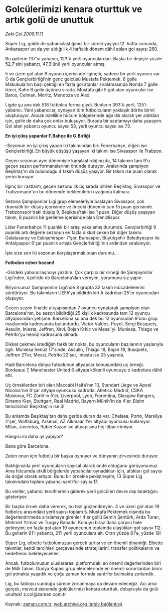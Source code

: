 # Golcülerimizi kenara oturttuk ve artık golü de unuttuk

*Zeki Çol 2009.11.11*

<tr><td class="metin" colspan="2" style="padding-top: 20px; padding-left: 5px; ">Süper Lig, golde de yabancılaştığımız bir süreci yaşıyor.12. hafta sonunda, Ankaraspor'un da yer aldığı ilk 4 haftalık dönem dâhil atılan gol sayısı 260.</td></tr><tr><td class="metin" colspan="2" style="padding-top: 20px; padding-left: 5px; "><p> Bu gollerin 137'si yabancı, 123'ü yerli oyunculardan. Başka bir deyişle yüzde 52,7'sini yabancı, 47,3'ünü yerli oyuncular atmış.
<p> 5 ve üzeri gol atan 9 oyuncu içerisinde ilginçtir, sadece bir yerli oyuncu var. O da Gençlerbirliği'nin genç golcüsü Mustafa Pektemek. 8 golle Makukula'nın başı çektiği en fazla gol atanlar sıralamasında Nonda 7 golle ikinci, Kahe 6 golle üçüncü sırada. Mustafa gibi 5 gol atan oyuncular ise Baros, Colman, Moritz, Mendoza ve Alex.
<p> Ligde şu ana dek 518 futbolcu forma giydi. Bunların 393'ü yerli, 125'i yabancı. Yani yabancılar, oynayan tüm futbolcuların yaklaşık dörtte birini oluşturuyor. Ancak özellikle hücum bölgelerinde ağırlıklı olarak yer aldıkları için, golle de daha çok onlar buluşuyor. Burada bir saptamayı daha yapayım. Gol atan yabancı oyuncu sayısı 53, yerli oyuncu sayısı ise 73.
<p><b>En iyi çıkış yapanlar F.Bahçe ile G.Birliği </b>
<p>-Sezonun en iyi çıkış yapan iki takımından biri Fenerbahçe, diğeri ise Gençlerbirliği. En büyük düşüşü yaşayan iki takımı ise Sivasspor ile Trabzon.
<p>Geçen sezonun aynı dönemiyle karşılaştırdığınızda, 14 takımın tam 9'u geçen sezon performanslarının önünde duruyor. Aralarında şampiyon Beşiktaş'ın da bulunduğu 4 takım düşüş yaşıyor. Bir takım ise puan olarak yerini koruyor.
<p>İlginç bir rastlantı, geçen sezonu ilk üç sırada bitiren Beşiktaş, Sivasspor ve Trabzonspor'un bu dönemde beklentilerin uzağında kalması.
<p>Sezona Şampiyonlar Ligi grup elemeleriyle başlayan Sivasspor, çok dramatik bir düşüş içerisinde ve önceki dönemin tam 15 puan gerisinde. Trabzonspor'daki düşüş 9, Beşiktaş'taki ise 1 puan. Diğer düşüş yaşayan takım, 8 puanlık bir gerileme içerisinde olan Denizlispor.
<p>Lider Fenerbahçe 11 puanlık bir artışı yakalamış durumda. Gençlerbirliği 9 puanlık artı değerle sezonun en fazla dikkat çeken bir diğer takımı. Galatasaray ve Eskişehirspor 7'şer, Bursaspor, Büyükşehir Belediyespor ile Antalyaspor 6'şar puanlık artışla Gençlerbirliği'nin ardından sıralanıyor.
<p>İşte size son iki sezonun karşılaştırmalı puan durumu...
<p><b>Futbolun ezber bozanı!</b>
<p>-Goldeki yabancılaşmayı yazdım. Çok çarpıcı bir örneği de Şampiyonlar Ligi'nden, özellikle de Barcelona'dan vereyim, yorumunu siz yapın.
<p>Biliyorsunuz Şampiyonlar Ligi'nde 8 grupta 32 takım mücadelelerini sürdürüyor. Bu takımların UEFA'ya bildirdikleri A kadroları 25'er oyuncudan oluşuyor.
<p>Geçen sezon finalde altyapısından 7 oyuncu oynatarak şampiyon olan Barcelona'nın, bu sezon bildirdiği 25 kişilik kadrosunda tam 12 oyuncu altyapısından yetişme. Barcelona şu ana dek bu 12 oyuncudan 9'unu grup maçlarında kadrosunda bulundurdu. Victor Valdes, Puyol, Sergi Busquets, Assulin, Iniesta, Jeffren, Xavi, Bojan Krkic ve Messi'yi. Muniesa, Thiago ve Petrito'yu henüz kadrosuna almadı.
<p>Dikkat çekmek istediğim farklı bir nokta, bu oyuncuların bazılarının yaşlarıyla ilgili. Muniesa henüz 17'sinde. Assulin, Thiago 18, Bojan 19, Busquets, Jeffren 21'er, Messi, Petrito 22'şer, Iniesta ise 23 yaşında.
<p>Hadi Barcelona dünya futbolunun altyapılar konusundaki uç örneği. Bordeaux 7, Manchester United 6 altyapı kökenli oyuncuyu o kadrolara dâhil etti.
<p>Uç örneklerden biri olan Maccabi Haifa'nın 10, Standart Liege ve Apoel Nicoisa'nın 6'şar altyapı oyuncusu kadroda. Atletico Madrid, CSKA Moskova, FC Zürih'in 5'er, Liverpool, Lyon, Fiorentina, Glasgow Rangers, Dinamo Kiev, Stuttgart, Real Madrid, Bayern Münih'in de 4'er. Bizim temsilcimiz Beşiktaş'ın ise 3!
<p>Bu anlamda Beşiktaş'tan daha geride duran da var. Chelsea, Porto, Marsilya 2'şer, Wolfsburg, Arsenal, AZ Alkmaar 1'er altyapı oyuncusu kullanıyor. Milan, Juventus, Rubin Kazan ise altyapısına hiç itibar etmiyor.
<p>Hangisi mi daha iyi yapıyor?
<p>Bana göre Barcelona.
<p>Zaten onun için futbolu bir başka oynuyor ve dünyanın zirvesinde duruyor.
<p> Baktığınızda yerli oyuncuların sayısal olarak önde olduğunu görüyorsunuz. Ama hücumda etkili bölgelerde yabancılar oynadıkları için, attıkları gol sayısı da doğal olarak artıyor. Bunu bir örnekle pekiştireyim; 13 Süper Lig takımındaki toplam yabancı santrfor sayısı 17. 
<p> Bu veriler, yabancı tercihlerinin giderek yerli golcüleri devre dışı bıraktığını gösteriyor.
<p> Bir başka örnek daha vererek, bu tezi güçlendireyim. 4 ve üzeri gol atan 19 futbolcu arasındaki yerli sayısı toplam 5. Mustafa Pektemek dışında bu değerlendirmede sıralamaya girenler 4'er gollü Semih Şentürk, Arda Turan, Mehmet Yılmaz ve Turgay Bahadır. Konuyu biraz daha çarpıcı hale getireyim; en fazla gol atan 19 oyuncunun toplamda ulaştıkları gol sayısı 112. Bu gollerin 91'i yabancı, 21'i yerli oyunculara ait. Oran yüzde 81'e, yüzde 19!
<p> Süper Lig, elbette futbolumuzun gerçek tartısı ve en önemli dinamiği. Elbette takımlar, kendi tercihleri çerçevesinde stratejilerini, transfer politikalarını ve hedeflerini belirleyecekler.
<p> Ancak, futbolumuzun uluslararası platformdaki en önemli değerlerinden biri de Milli Takım. Dünya Kupası grup elemelerinde en önemli sorunlardan birini gol atmakta yaşadık ve çoğu zaman formda santrfor bulmakta zorlandık.
<p> Lig, bu tabloyu sunduğu sürece zorlanmaya da devam edeceğiz. Acı ama gerçek, mevcut sistemde golcülerimizi kenara oturttuk, dolayısıyla da golü unuttuk! z.col@za­man.com.tr<br/></p></p></p></p></p></p></p></p></p></p></p></p></p></p></p></p></p></p></p></p></p></p></p></p></p></p></p></td></tr>

Kaynak: [zaman.com.tr](http://zaman.com.tr/yazar.do?yazino=914267), [web.archive.org (arşiv bağlantısı)](http://web.archive.org/web/20091121170623/http://www.zaman.com.tr:80/yazar.do?yazino=914267)
